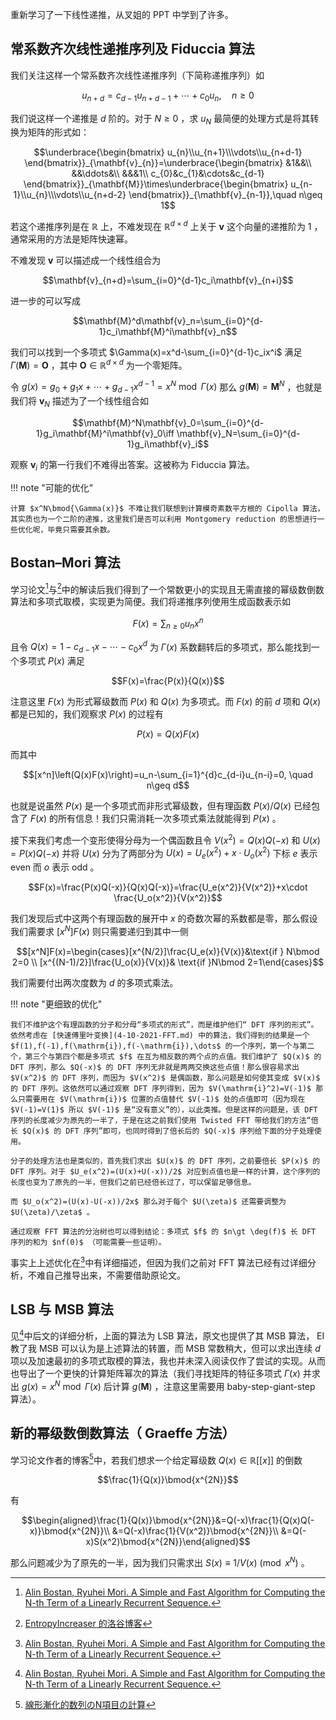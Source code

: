 重新学习了一下线性递推，从叉姐的 PPT 中学到了许多。

## 常系数齐次线性递推序列及 Fiduccia 算法

我们关注这样一个常系数齐次线性递推序列（下简称递推序列）如

$$u_{n+d}=c_{d-1}u_{n+d-1}+\cdots +c_0u_n,\quad n\geq 0$$

我们说这样一个递推是 $d$ 阶的。对于 $N\geq 0$ ，求 $u_N$ 最简便的处理方式是将其转换为矩阵的形式如：

$$\underbrace{\begin{bmatrix}
u_{n}\\u_{n+1}\\\vdots\\u_{n+d-1}
\end{bmatrix}}_{\mathbf{v}_{n}}=\underbrace{\begin{bmatrix}
&1&&\\
&&\ddots&\\
&&&1\\
c_{0}&c_{1}&\cdots&c_{d-1}
\end{bmatrix}}_{\mathbf{M}}\times\underbrace{\begin{bmatrix}
u_{n-1}\\u_{n}\\\vdots\\u_{n+d-2}
\end{bmatrix}}_{\mathbf{v}_{n-1}},\quad n\geq 1$$

若这个递推序列是在 $\mathbb{R}$ 上，不难发现在 $\mathbb{R}^{d\times d}$ 上关于 $\mathbf{v}$ 这个向量的递推阶为 $1$ ，通常采用的方法是矩阵快速幂。

不难发现 $\mathbf{v}$ 可以描述成一个线性组合为

$$\mathbf{v}_{n+d}=\sum_{i=0}^{d-1}c_i\mathbf{v}_{n+i}$$

进一步的可以写成

$$\mathbf{M}^d\mathbf{v}_n=\sum_{i=0}^{d-1}c_i\mathbf{M}^i\mathbf{v}_n$$

我们可以找到一个多项式 $\Gamma(x)=x^d-\sum_{i=0}^{d-1}c_ix^i$ 满足 $\Gamma(\mathbf{M})=\mathbf{O}$ ，其中 $\mathbf{O}\in\mathbb{R}^{d\times d}$ 为一个零矩阵。

令 $g(x)=g_0+g_1x+\cdots +g_{d-1}x^{d-1}=x^N\bmod{\Gamma(x)}$ 那么 $g(\mathbf{M})=\mathbf{M}^N$ ，也就是我们将 $\mathbf{v}_N$ 描述为了一个线性组合如

$$\mathbf{M}^N\mathbf{v}_0=\sum_{i=0}^{d-1}g_i\mathbf{M}^i\mathbf{v}_0\iff \mathbf{v}_N=\sum_{i=0}^{d-1}g_i\mathbf{v}_i$$

观察 $\mathbf{v}_i$ 的第一行我们不难得出答案。这被称为 Fiduccia 算法。

!!! note "可能的优化"
    
    计算 $x^N\bmod{\Gamma(x)}$ 不难让我们联想到计算模奇素数平方根的 Cipolla 算法，其实质也为一个二阶的递推，这里我们是否可以利用 Montgomery reduction 的思想进行一些优化呢，毕竟只需要其余数。

## Bostan–Mori 算法

学习论文[^1]与[^2]中的解读后我们得到了一个常数更小的实现且无需直接的幂级数倒数算法和多项式取模，实现更为简便。我们将递推序列使用生成函数表示如

$$F(x)=\sum_{n\geq 0}u_nx^n$$

且令 $Q(x)=1-c_{d-1}x-\cdots -c_0x^d$ 为 $\Gamma(x)$ 系数翻转后的多项式，那么能找到一个多项式 $P(x)$ 满足

$$F(x)=\frac{P(x)}{Q(x)}$$

注意这里 $F(x)$ 为形式幂级数而 $P(x)$ 和 $Q(x)$ 为多项式。而 $F(x)$ 的前 $d$ 项和 $Q(x)$ 都是已知的，我们观察求 $P(x)$ 的过程有

$$P(x)=Q(x)F(x)$$

而其中

$$[x^n]\left(Q(x)F(x)\right)=u_n-\sum_{i=1}^{d}c_{d-i}u_{n-i}=0, \quad n\geq d$$

也就是说虽然 $P(x)$ 是一个多项式而非形式幂级数，但有理函数 $P(x)/Q(x)$ 已经包含了 $F(x)$ 的所有信息！我们只需消耗一次多项式乘法就能得到 $P(x)$ 。

接下来我们考虑一个变形使得分母为一个偶函数且令 $V(x^2)=Q(x)Q(-x)$ 和 $U(x)=P(x)Q(-x)$ 并将 $U(x)$ 分为了两部分为 $U(x)=U_e(x^2)+x\cdot U_o(x^2)$ 下标 $e$ 表示 even 而 $o$ 表示 odd 。

$$F(x)=\frac{P(x)Q(-x)}{Q(x)Q(-x)}=\frac{U_e(x^2)}{V(x^2)}+x\cdot \frac{U_o(x^2)}{V(x^2)}$$

我们发现后式中这两个有理函数的展开中 $x$ 的奇数次幂的系数都是零，那么假设我们需要求 $[x^N]F(x)$ 则只需要递归到其中一侧

$$[x^N]F(x)=\begin{cases}[x^{N/2}]\frac{U_e(x)}{V(x)}&\text{if } N\bmod 2=0 \\
[x^{(N-1)/2}]\frac{U_o(x)}{V(x)}& \text{if }N\bmod 2=1\end{cases}$$

我们需要付出两次度数为 $d$ 的多项式乘法。

!!! note "更细致的优化"

    我们不维护这个有理函数的分子和分母“多项式的形式”，而是维护他们“ DFT 序列的形式”。依然考虑在 [快速傅里叶变换](4-10-2021-FFT.md) 中的算法，我们得到的结果是一个 $f(1),f(-1),f(\mathrm{i}),f(-\mathrm{i}),\dots$ 的一个序列，第一个与第二个，第三个与第四个都是多项式 $f$ 在互为相反数的两个点的点值。我们维护了 $Q(x)$ 的 DFT 序列，那么 $Q(-x)$ 的 DFT 序列无非就是两两交换这些点值！那么很容易求出 $V(x^2)$ 的 DFT 序列，而因为 $V(x^2)$ 是偶函数，那么问题是如何使其变成 $V(x)$ 的 DFT 序列。这依然可以通过观察 DFT 序列得到，因为 $V(\mathrm{i}^2)=V(-1)$ 那么只需要用在 $V(\mathrm{i})$ 位置的点值替代 $V(-1)$ 处的点值即可（因为现在 $V(-1)=V(1)$ 所以 $V(-1)$ 是“没有意义”的），以此类推。但是这样的问题是，该 DFT 序列的长度减少为原先的一半了，于是在这之前我们使用 Twisted FFT 带给我们的方法“倍长 $Q(x)$ 的 DFT 序列”即可，也同时得到了倍长后的 $Q(-x)$ 序列给下面的分子处理使用。

    分子的处理方法也是类似的，首先我们求出 $U(x)$ 的 DFT 序列，之前要倍长 $P(x)$ 的 DFT 序列。对于 $U_e(x^2)=(U(x)+U(-x))/2$ 对应到点值也是一样的计算，这个序列的长度也变为了原先的一半，但我们之前已经倍长过了，可以保留足够信息。

    而 $U_o(x^2)=(U(x)-U(-x))/2x$ 那么对于每个 $U(\zeta)$ 还需要调整为 $U(\zeta)/\zeta$ 。

    通过观察 FFT 算法的分治树也可以得到结论：多项式 $f$ 的 $n\gt \deg(f)$ 长 DFT 序列的和为 $nf(0)$ （可能需要一些证明）。

事实上上述优化在[^1]中有详细描述，但因为我们之前对 FFT 算法已经有过详细分析，不难自己推导出来，不需要借助原论文。

## LSB 与 MSB 算法

见[^1]中后文的详细分析，上面的算法为 LSB 算法，原文也提供了其 MSB 算法， EI 教了我 MSB 可以认为是上述算法的转置，而 MSB 常数稍大，但可以求出连续 $d$ 项以及加速最初的多项式取模的算法，我也并未深入阅读仅作了尝试的实现。从而也导出了一个更快的计算矩阵幂次的算法（我们寻找矩阵的特征多项式 $\Gamma(x)$ 并求出 $g(x)=x^N\bmod{\Gamma(x)}$ 后计算 $g(\mathbf{M})$ ，注意这里需要用 baby-step-giant-step 算法）。

## 新的幂级数倒数算法（ Graeffe 方法）

学习论文作者的博客[^3]中，若我们想求一个给定幂级数 $Q(x)\in \mathbb{R}[[x]]$ 的倒数

$$\frac{1}{Q(x)}\bmod{x^{2N}}$$

有

$$\begin{aligned}\frac{1}{Q(x)}\bmod{x^{2N}}&=Q(-x)\frac{1}{Q(x)Q(-x)}\bmod{x^{2N}}\\
&=Q(-x)\frac{1}{V(x^2)}\bmod{x^{2N}}\\
&=Q(-x)S(x^2)\bmod{x^{2N}}\end{aligned}$$

那么问题减少为了原先的一半，因为我们只需求出 $S(x)\equiv 1/V(x)\pmod{x^{N}}$ 。

[^1]: [Alin Bostan, Ryuhei Mori. A Simple and Fast Algorithm for Computing the N-th Term of a Linearly Recurrent Sequence.](https://arxiv.org/abs/2008.08822)
[^2]: [EntropyIncreaser 的洛谷博客](https://www.luogu.com.cn/blog/EntropyIncreaser/solution-p4723)
[^3]: [線形漸化的数列のN項目の計算](https://qiita.com/ryuhe1/items/da5acbcce4ac1911f47a)
